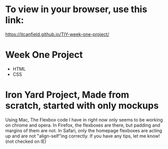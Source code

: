 # To view in your browser, use this link:
https://jtcanfield.github.io/TIY-week-one-project/

# Week One Project
- HTML
- CSS

# Iron Yard Project, Made from scratch, started with only mockups

Using Mac, The Flexbox code I have in right now only seems to be working on chrome and opera. In Firefox, the flexboxes are there, but padding and margins of them are not. In Safari, only the homepage flexboxes are acting up and are not "align-self"ing correctly. If you have any tips, let me know! (not checked on IE)
